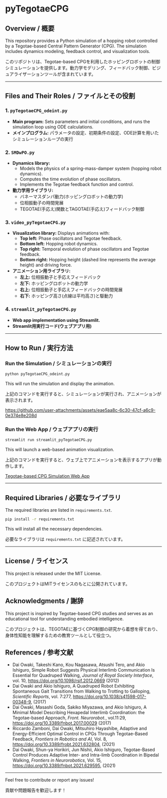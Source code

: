 # pyTegotaeCPG

## Overview / 概要
This repository provides a Python simulation of a hopping robot controlled by a Tegotae-based Central Pattern Generator (CPG). The simulation includes dynamics modeling, feedback control, and visualization tools.

このリポジトリは、Tegotae-based CPGを利用したホッピングロボットの制御シミュレーションを提供します。動力学モデリング、フィードバック制御、ビジュアライザーションツールが含まれています。

---

## Files and Their Roles / ファイルとその役割

### 1. `pyTegotaeCPG_odeint.py`
- **Main program:** Sets parameters and initial conditions, and runs the simulation loop using ODE calculations.
- **メインプログラム:** パラメータの設定、初期条件の設定、ODE計算を用いたシミュレーションループの実行

### 2. `SMDwPO.py`
- **Dynamics library:**
  - Models the physics of a spring-mass-damper system (hopping robot dynamics).
  - Computes the time evolution of phase oscillators.
  - Implements the Tegotae feedback function and control.
- **動力学用ライブラリ:**
  - バネーマスダンパ動力(ホッピングロボットの動力学)
  - 位相振動子の時間発展
  - TEGOTAE(手応え)関数とTAGOTAE(手応え)フィードバック制御

### 3. `video_pyTegotaeCPG.py`
- **Visualization library:** Displays animations with:
  - **Top left:** Phase oscillators and Tegotae feedback.
  - **Bottom left:** Hopping robot dynamics.
  - **Top right:** Temporal evolution of phase oscillators and Tegotae feedback.
  - **Bottom right:** Hopping height (dashed line represents the average height) and driving force.
- **アニメーション用ライブラリ:**
  - **左上:** 位相振動子と手応えフィードバック
  - **左下:** ホッピングロボットの動力学
  - **右上:** 位相振動子と手応えフィードバックの時間発展
  - **右下:** ホッピング高さ(点線は平均高さ)と駆動力

### 4. `streamlit_pyTegotaeCPG.py`
- **Web app implementation using Streamlit.**
- **Streamlit用実行コード(ウェブアプリ用)**

---

## How to Run / 実行方法

### Run the Simulation / シミュレーションの実行
```bash
python pyTegotaeCPG_odeint.py
```
This will run the simulation and display the animation.

上記のコマンドを実行すると、シミュレーションが実行され、アニメーションが表示されます。

https://github.com/user-attachments/assets/eae5aa8c-6c30-47cf-a6c9-0e374e8e208d


### Run the Web App / ウェブアプリの実行
```bash
streamlit run streamlit_pyTegotaeCPG.py
```
This will launch a web-based animation visualization.

上記のコマンドを実行すると、ウェブ上でアニメーションを表示するアプリが動作します。

[Tegotae-based CPG Simulation Web App](https://pytegotaecpg.streamlit.app)

---

## Required Libraries / 必要なライブラリ
The required libraries are listed in `requirements.txt`.
```bash
pip install -r requirements.txt
```
This will install all the necessary dependencies.

必要なライブラリは `requirements.txt` に記述されています。

---

## License / ライセンス
This project is released under the MIT License.

このプロジェクトはMITライセンスのもとに公開されています。

## Acknowledgments / 謝辞
This project is inspired by Tegotae-based CPG studies and serves as an educational tool for understanding embodied intelligence.

このプロジェクトは、TEGOTAEに基づくCPG制御の研究から着想を得ており、身体性知能を理解するための教育ツールとして役立つ。

## References / 参考文献
- Dai Owaki, Takeshi Kano, Kou Nagasawa, Atsushi Tero, and Akio Ishiguro, Simple Robot Suggests Physical Interlimb Communication Is Essential for Quadruped Walking, *Journal of Royal Society Interface*, vol. 10, https://doi.org/10.1098/rsif.2012.0669 (2012)
- Dai Owaki and Akio Ishiguro, A Quadruped Robot Exhibiting Spontaneous Gait Transitions from Walking to Trotting to Galloping, *Scientific Reports*, vol. 7:277, https://doi.org/10.1038/s41598-017-00348-9, (2017)
- Dai Owaki, Masashi Goda, Sakiko Miyazawa, and Akio Ishiguro, A Minimal Model Describing Hexapedal Interlimb Coordination: the Tegotae-based Approach, *Front. Neurorobot.*, vol.11:29, https://doi.org/10.3389/fnbot.2017.00029 (2017)
- Riccardo Zamboni, Dai Owaki, Mitsuhiro Hayashibe, Adaptive and Energy-Efficient Optimal Control in CPGs Through Tegotae-Based Feedback, *Frontiers in Robotics and AI*, Vol. 8, https://doi.org/10.3389/frobt.2021.632804, (2021) 
- Dai Owaki, Shun-ya Horikiri, Jun Nishii, Akio Ishiguro, Tegotae-Based Control Produces Adaptive Inter- and Intra-limb Coordination in Bipedal Walking, *Frontiers in Neurorobotics*, Vol. 15, https://doi.org/10.3389/fnbot.2021.629595, (2021)

---
Feel free to contribute or report any issues!

貢献や問題報告を歓迎します！
